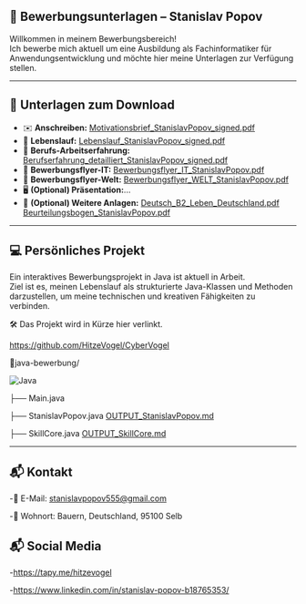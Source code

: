  ## 💼 Bewerbungsunterlagen – Stanislav Popov

Willkommen in meinem Bewerbungsbereich!  
Ich bewerbe mich aktuell um eine Ausbildung als Fachinformatiker für Anwendungsentwicklung und möchte hier meine Unterlagen zur Verfügung stellen.

---

## 📄 Unterlagen zum Download

- ✉️ **Anschreiben:** [Motivationsbrief_StanislavPopov_signed.pdf](./Motivationsbrief_StanislavPopov_signed.pdf)
- 📃 **Lebenslauf:** [Lebenslauf_StanislavPopov_signed.pdf](./Lebenslauf_StanislavPopov_signed.pdf)
- 📃 **Berufs-Arbeitserfahrung:** [Berufserfahrung_detailliert_StanislavPopov_signed.pdf](./Berufserfahrung_detailliert_StanislavPopov_signed.pdf)
- 📃 **Bewerbungsflyer-IT:** [Bewerbungsflyer_IT_StanislavPopov.pdf](./Bewerbungsflyer_IT_StanislavPopov.pdf)
- 📃 **Bewerbungsflyer-Welt:** [Bewerbungsflyer_WELT_StanislavPopov.pdf](./Bewerbungsflyer_WELT_StanislavPopov.pdf)
- 🖥️ **(Optional) Präsentation:**...
- 📎 **(Optional) Weitere Anlagen:** [Deutsch_B2_Leben_Deutschland.pdf](./Deutsch_B2_Leben_Deutschland.pdf) [Beurteilungsbogen_StanislavPopov.pdf](./Beurteilungsbogen_StanislavPopov.pdf)

---

## 💻 Persönliches Projekt

Ein interaktives Bewerbungsprojekt in Java ist aktuell in Arbeit.  
Ziel ist es, meinen Lebenslauf als strukturierte Java-Klassen und Methoden darzustellen, um meine technischen und kreativen Fähigkeiten zu verbinden.

🛠️ Das Projekt wird in Kürze hier verlinkt.

https://github.com/HitzeVogel/CyberVogel

🧠java-bewerbung/ 

![Java](https://img.shields.io/badge/Code-Java-orange?logo=java)

├── Main.java

├── StanislavPopov.java [OUTPUT_StanislavPopov.md](./OUTPUT_StanislavPopov.md) 

├── SkillCore.java [OUTPUT_SkillCore.md](./OUTPUT_SkillCore.md) 

---

## 📬 Kontakt

-📧 E-Mail: stanislavpopov555@gmail.com

-📍 Wohnort: Bauern, Deutschland, 95100 Selb

## 📬 Social Media
-https://tapy.me/hitzevogel

-https://www.linkedin.com/in/stanislav-popov-b18765353/

